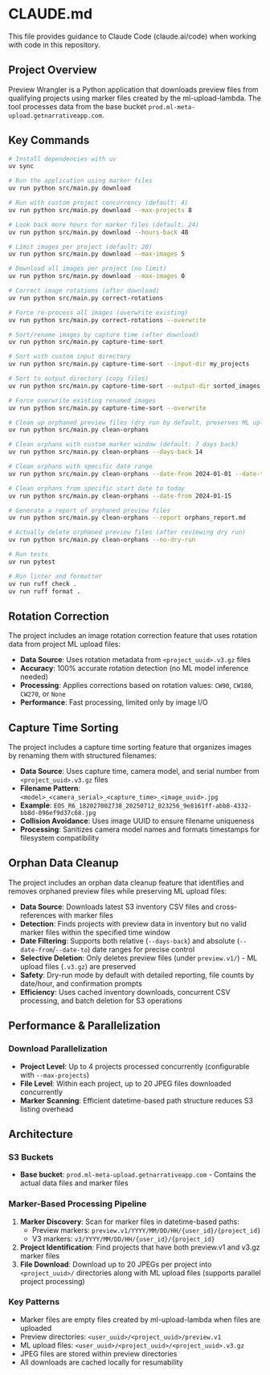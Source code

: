 # CLAUDE.md

This file provides guidance to Claude Code (claude.ai/code) when working with code in this repository.

## Project Overview

Preview Wrangler is a Python application that downloads preview files from qualifying projects using marker files created by the ml-upload-lambda. The tool processes data from the base bucket `prod.ml-meta-upload.getnarrativeapp.com`.

## Key Commands

```bash
# Install dependencies with uv
uv sync

# Run the application using marker files
uv run python src/main.py download

# Run with custom project concurrency (default: 4)
uv run python src/main.py download --max-projects 8

# Look back more hours for marker files (default: 24)
uv run python src/main.py download --hours-back 48

# Limit images per project (default: 20)
uv run python src/main.py download --max-images 5

# Download all images per project (no limit)
uv run python src/main.py download --max-images 0

# Correct image rotations (after download)
uv run python src/main.py correct-rotations

# Force re-process all images (overwrite existing)
uv run python src/main.py correct-rotations --overwrite

# Sort/rename images by capture time (after download)
uv run python src/main.py capture-time-sort

# Sort with custom input directory
uv run python src/main.py capture-time-sort --input-dir my_projects

# Sort to output directory (copy files)
uv run python src/main.py capture-time-sort --output-dir sorted_images

# Force overwrite existing renamed images
uv run python src/main.py capture-time-sort --overwrite

# Clean up orphaned preview files (dry run by default, preserves ML upload files)
uv run python src/main.py clean-orphans

# Clean orphans with custom marker window (default: 7 days back)
uv run python src/main.py clean-orphans --days-back 14

# Clean orphans with specific date range
uv run python src/main.py clean-orphans --date-from 2024-01-01 --date-to 2024-01-31

# Clean orphans from specific start date to today
uv run python src/main.py clean-orphans --date-from 2024-01-15

# Generate a report of orphaned preview files
uv run python src/main.py clean-orphans --report orphans_report.md

# Actually delete orphaned preview files (after reviewing dry run)
uv run python src/main.py clean-orphans --no-dry-run

# Run tests
uv run pytest

# Run linter and formatter
uv run ruff check .
uv run ruff format .
```

## Rotation Correction

The project includes an image rotation correction feature that uses rotation data from project ML upload files:

- **Data Source**: Uses rotation metadata from `<project_uuid>.v3.gz` files
- **Accuracy**: 100% accurate rotation detection (no ML model inference needed)
- **Processing**: Applies corrections based on rotation values: `CW90`, `CW180`, `CW270`, or `None`
- **Performance**: Fast processing, limited only by image I/O

## Capture Time Sorting

The project includes a capture time sorting feature that organizes images by renaming them with structured filenames:

- **Data Source**: Uses capture time, camera model, and serial number from `<project_uuid>.v3.gz` files
- **Filename Pattern**: `<model>_<camera_serial>_<capture_time>_<image_uuid>.jpg`
- **Example**: `EOS_R6_182027002738_20250712_023256_9e8161ff-abb8-4332-bb8d-096ef9d37c68.jpg`
- **Collision Avoidance**: Uses image UUID to ensure filename uniqueness
- **Processing**: Sanitizes camera model names and formats timestamps for filesystem compatibility

## Orphan Data Cleanup

The project includes an orphan data cleanup feature that identifies and removes orphaned preview files while preserving ML upload files:

- **Data Source**: Downloads latest S3 inventory CSV files and cross-references with marker files
- **Detection**: Finds projects with preview data in inventory but no valid marker files within the specified time window
- **Date Filtering**: Supports both relative (`--days-back`) and absolute (`--date-from`/`--date-to`) date ranges for precise control
- **Selective Deletion**: Only deletes preview files (under `preview.v1/`) - ML upload files (`.v3.gz`) are preserved
- **Safety**: Dry-run mode by default with detailed reporting, file counts by date/hour, and confirmation prompts
- **Efficiency**: Uses cached inventory downloads, concurrent CSV processing, and batch deletion for S3 operations

## Performance & Parallelization

### Download Parallelization
- **Project Level**: Up to 4 projects processed concurrently (configurable with `--max-projects`)
- **File Level**: Within each project, up to 20 JPEG files downloaded concurrently
- **Marker Scanning**: Efficient datetime-based path structure reduces S3 listing overhead

## Architecture

### S3 Buckets
- **Base bucket**: `prod.ml-meta-upload.getnarrativeapp.com` - Contains the actual data files and marker files

### Marker-Based Processing Pipeline
1. **Marker Discovery**: Scan for marker files in datetime-based paths:
   - Preview markers: `preview.v1/YYYY/MM/DD/HH/{user_id}/{project_id}`
   - V3 markers: `v3/YYYY/MM/DD/HH/{user_id}/{project_id}`
2. **Project Identification**: Find projects that have both preview.v1 and v3.gz marker files
3. **File Download**: Download up to 20 JPEGs per project into `<project_uuid>/` directories along with ML upload files (supports parallel project processing)

### Key Patterns
- Marker files are empty files created by ml-upload-lambda when files are uploaded
- Preview directories: `<user_uuid>/<project_uuid>/preview.v1`
- ML upload files: `<user_uuid>/<project_uuid>/<project_uuid>.v3.gz`
- JPEG files are stored within preview directories
- All downloads are cached locally for resumability
